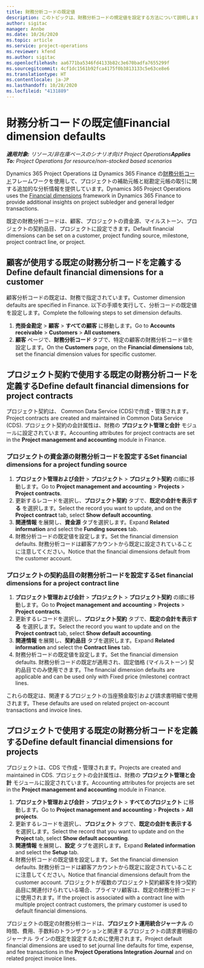 ```yaml
---
title: 財務分析コードの既定値
description: このトピックは、財務分析コードの規定値を設定する方法について説明します。
author: sigitac
manager: Annbe
ms.date: 10/26/2020
ms.topic: article
ms.service: project-operations
ms.reviewer: kfend
ms.author: sigitac
ms.openlocfilehash: aa6771ba5346fd4133b82c3e670badfa7655299f
ms.sourcegitcommit: 4cf1dc1561b92fca4175f0b3813133c5e63ce8e6
ms.translationtype: HT
ms.contentlocale: ja-JP
ms.lasthandoff: 10/28/2020
ms.locfileid: "4131889"
---
```

# <a name="financial-dimension-defaults"></a><span data-ttu-id="e82b4-103">財務分析コードの既定値</span><span class="sxs-lookup"><span data-stu-id="e82b4-103">Financial dimension defaults</span></span>

<span data-ttu-id="e82b4-104">_**適用対象:** リソース/非在庫ベースのシナリオ向け Project Operations_</span><span class="sxs-lookup"><span data-stu-id="e82b4-104">_**Applies To:** Project Operations for resource/non-stocked based scenarios_</span></span>

<span data-ttu-id="e82b4-105">Dynamics 365 Project Operations  は Dynamics 365 Finance の[財務分析コード](https://docs.microsoft.com/dynamics365/finance/general-ledger/financial-dimensions)フレームワークを使用して、プロジェクトの補助元帳と総勘定元帳の取引に関する追加的な分析情報を提供しています。</span><span class="sxs-lookup"><span data-stu-id="e82b4-105">Dynamics 365 Project Operations uses the [Financial dimensions](https://docs.microsoft.com/dynamics365/finance/general-ledger/financial-dimensions) framework in Dynamics 365 Finance to provide additional insights on project subledger and general ledger transactions.</span></span>

<span data-ttu-id="e82b4-106">既定の財務分析コードは、顧客、プロジェクトの資金源、マイルストーン、プロジェクトの契約品目、プロジェクトに設定できます。</span><span class="sxs-lookup"><span data-stu-id="e82b4-106">Default financial dimensions can be set on a customer, project funding source, milestone, project contract line, or project.</span></span>

## <a name="define-default-financial-dimensions-for-a-customer"></a><span data-ttu-id="e82b4-107">顧客が使用する既定の財務分析コードを定義する</span><span class="sxs-lookup"><span data-stu-id="e82b4-107">Define default financial dimensions for a customer</span></span>

<span data-ttu-id="e82b4-108">顧客分析コードの既定は、財務で指定されています。</span><span class="sxs-lookup"><span data-stu-id="e82b4-108">Customer dimension defaults are specified in Finance.</span></span> <span data-ttu-id="e82b4-109">以下の手順を実行して、分析コードの既定値を設定します。</span><span class="sxs-lookup"><span data-stu-id="e82b4-109">Complete the following steps to set dimension defaults.</span></span>

1. <span data-ttu-id="e82b4-110">**売掛金勘定** > **顧客** > **すべての顧客** に移動します。</span><span class="sxs-lookup"><span data-stu-id="e82b4-110">Go to **Accounts receivable** > **Customers** > **All customers**.</span></span>
2. <span data-ttu-id="e82b4-111">**顧客** ページで、**財務分析コード** タブで、特定の顧客の財務分析コード値を設定します。</span><span class="sxs-lookup"><span data-stu-id="e82b4-111">On the **Customers** page, on the **Financial dimensions** tab, set the financial dimension values for specific customer.</span></span>

## <a name="define-default-financial-dimensions-for-project-contracts"></a><span data-ttu-id="e82b4-112">プロジェクト契約で使用する既定の財務分析コードを定義する</span><span class="sxs-lookup"><span data-stu-id="e82b4-112">Define default financial dimensions for project contracts</span></span>

<span data-ttu-id="e82b4-113">プロジェクト契約は、 Common Data Service (CDS)で作成・管理されます。</span><span class="sxs-lookup"><span data-stu-id="e82b4-113">Project contracts are created and maintained in Common Data Service (CDS).</span></span> <span data-ttu-id="e82b4-114">プロジェクト契約の会計属性は、財務の **プロジェクト管理と会計** モジュールに設定されています。</span><span class="sxs-lookup"><span data-stu-id="e82b4-114">Accounting attributes for project contracts are set in the **Project management and accounting** module in Finance.</span></span>

### <a name="set-financial-dimensions-for-a-project-funding-source"></a><span data-ttu-id="e82b4-115">プロジェクトの資金源の財務分析コードを設定する</span><span class="sxs-lookup"><span data-stu-id="e82b4-115">Set financial dimensions for a project funding source</span></span>

1. <span data-ttu-id="e82b4-116">**プロジェクト管理および会計** > **プロジェクト** > **プロジェクト契約** の順に移動します。</span><span class="sxs-lookup"><span data-stu-id="e82b4-116">Go to **Project management and accounting** > **Projects** > **Project contracts**.</span></span>
2. <span data-ttu-id="e82b4-117">更新するレコードを選択し、**プロジェクト契約** タブで、**既定の会計を表示する** を選択します。</span><span class="sxs-lookup"><span data-stu-id="e82b4-117">Select the record you want to update, and on the **Project contract** tab, select **Show default accounting**.</span></span>
3. <span data-ttu-id="e82b4-118">**関連情報** を展開し、**資金源** タブを選択します。</span><span class="sxs-lookup"><span data-stu-id="e82b4-118">Expand **Related information** and select the **Funding sources** tab.</span></span>
4. <span data-ttu-id="e82b4-119">財務分析コードの既定値を設定します。</span><span class="sxs-lookup"><span data-stu-id="e82b4-119">Set the financial dimension defaults.</span></span> <span data-ttu-id="e82b4-120">財務分析コードは顧客アカウントから既定に設定されていることに注意してください。</span><span class="sxs-lookup"><span data-stu-id="e82b4-120">Notice that the financial dimensions default from the customer account.</span></span>

### <a name="set-financial-dimensions-for-a-project-contract-line"></a><span data-ttu-id="e82b4-121">プロジェクトの契約品目の財務分析コードを設定する</span><span class="sxs-lookup"><span data-stu-id="e82b4-121">Set financial dimensions for a project contract line</span></span>

1. <span data-ttu-id="e82b4-122">**プロジェクト管理および会計** > **プロジェクト** > **プロジェクト契約** の順に移動します。</span><span class="sxs-lookup"><span data-stu-id="e82b4-122">Go to **Project management and accounting** > **Projects** > **Project contracts**.</span></span>
2. <span data-ttu-id="e82b4-123">更新するレコードを選択し、**プロジェクト契約** タブで、**既定の会計を表示する** を選択します。</span><span class="sxs-lookup"><span data-stu-id="e82b4-123">Select the record you want to update and on the **Project contract** tab, select **Show default accounting**.</span></span>
3. <span data-ttu-id="e82b4-124">**関連情報** を展開し、**契約品目** タブを選択します。</span><span class="sxs-lookup"><span data-stu-id="e82b4-124">Expand **Related information** and select the **Contract lines** tab.</span></span>
4. <span data-ttu-id="e82b4-125">財務分析コードの既定値を設定します。</span><span class="sxs-lookup"><span data-stu-id="e82b4-125">Set the financial dimension defaults.</span></span> <span data-ttu-id="e82b4-126">財務分析コードの既定が適用され、固定価格 (マイルストーン) 契約品目でのみ使用できます。</span><span class="sxs-lookup"><span data-stu-id="e82b4-126">The financial dimension defaults are applicable and can be used only with Fixed price (milestone) contract lines.</span></span>

<span data-ttu-id="e82b4-127">これらの既定は、関連するプロジェクトの当座預金取引および請求書明細で使用されます。</span><span class="sxs-lookup"><span data-stu-id="e82b4-127">These defaults are used on related project on-account transactions and invoice lines.</span></span>

## <a name="define-default-financial-dimensions-for-projects"></a><span data-ttu-id="e82b4-128">プロジェクトで使用する既定の財務分析コードを定義する</span><span class="sxs-lookup"><span data-stu-id="e82b4-128">Define default financial dimensions for projects</span></span>

<span data-ttu-id="e82b4-129">プロジェクトは、CDS で作成・管理されます。</span><span class="sxs-lookup"><span data-stu-id="e82b4-129">Projects are created and maintained in CDS.</span></span> <span data-ttu-id="e82b4-130">プロジェクトの会計属性は、財務の **プロジェクト管理と会計** モジュールに設定されています。</span><span class="sxs-lookup"><span data-stu-id="e82b4-130">Accounting attributes for projects are set in the **Project management and accounting** module in Finance.</span></span>

1. <span data-ttu-id="e82b4-131">**プロジェクト管理および会計** > **プロジェクト** > **すべてのプロジェクト** に移動します。</span><span class="sxs-lookup"><span data-stu-id="e82b4-131">Go to **Project management and accounting** > **Projects** > **All projects**.</span></span>
2. <span data-ttu-id="e82b4-132">更新するレコードを選択し、**プロジェクト** タブで、**既定の会計を表示する** を選択します。</span><span class="sxs-lookup"><span data-stu-id="e82b4-132">Select the record that you want to update and on the **Project** tab, select **Show default accounting**.</span></span>
3. <span data-ttu-id="e82b4-133">**関連情報** を展開し、**設定** タブを選択します。</span><span class="sxs-lookup"><span data-stu-id="e82b4-133">Expand **Related information** and select the **Setup** tab.</span></span>
4. <span data-ttu-id="e82b4-134">財務分析コードの既定値を設定します。</span><span class="sxs-lookup"><span data-stu-id="e82b4-134">Set the financial dimension defaults.</span></span> <span data-ttu-id="e82b4-135">財務分析コードは顧客アカウントから既定に設定されていることに注意してください。</span><span class="sxs-lookup"><span data-stu-id="e82b4-135">Notice that financial dimensions default from the customer account.</span></span> <span data-ttu-id="e82b4-136">プロジェクトが複数のプロジェクト契約顧客を持つ契約品目に関連付けられている場合、プライマリ顧客は、既定の財務分析コードに使用されます。</span><span class="sxs-lookup"><span data-stu-id="e82b4-136">If the project is associated with a contract line with multiple project contract customers, the primary customer is used to default financial dimensions.</span></span>

<span data-ttu-id="e82b4-137">プロジェクトの既定の財務分析コードは、**プロジェクト運用統合ジャーナル** の時間、費用、手数料のトランザクションと関連するプロジェクトの請求書明細のジャーナル ラインの既定を設定するために使用されます。</span><span class="sxs-lookup"><span data-stu-id="e82b4-137">Project default financial dimensions are used to set journal line defaults for time, expense, and fee transactions in the **Project Operations Integration Journal** and on related project invoice lines.</span></span>
